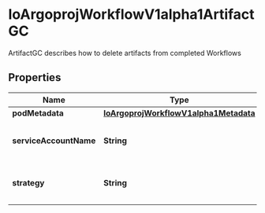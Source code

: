 

# IoArgoprojWorkflowV1alpha1ArtifactGC

ArtifactGC describes how to delete artifacts from completed Workflows

## Properties

Name | Type | Description | Notes
------------ | ------------- | ------------- | -------------
**podMetadata** | [**IoArgoprojWorkflowV1alpha1Metadata**](IoArgoprojWorkflowV1alpha1Metadata.md) |  |  [optional]
**serviceAccountName** | **String** | ServiceAccountName is an optional field for specifying the Service Account that should be assigned to the Pod doing the deletion |  [optional]
**strategy** | **String** | Strategy is the strategy to use. One of \&quot;OnWorkflowCompletion\&quot;, \&quot;OnWorkflowDeletion\&quot; |  [optional]



